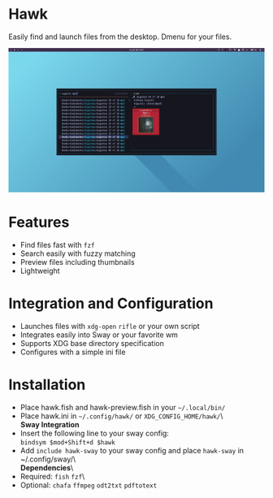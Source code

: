 # Hawk
Easily find and launch files from the desktop. Dmenu for your files.

![Screenshot](docs/screenshot1.png) 

# Features
- Find files fast with `fzf`
- Search easily with fuzzy matching
- Preview files including thumbnails
- Lightweight

# Integration and Configuration
- Launches files with `xdg-open` `rifle` or your own script
- Integrates easily into Sway or your favorite wm
- Supports XDG base directory specification
- Configures with a simple ini file

# Installation
- Place hawk.fish and hawk-preview.fish in your  `~/.local/bin/`
- Place hawk.ini in `~/.config/hawk/` or `XDG_CONFIG_HOME/hawk/`\ \
**Sway Integration**
- Insert the following line to your sway config:\
    `bindsym $mod+Shift+d $hawk`
- Add `include hawk-sway` to your sway config and place `hawk-sway` in ~/.config/sway/\ \
**Dependencies**\
- Required: `fish` `fzf`\
- Optional: `chafa` `ffmpeg` `odt2txt` `pdftotext`

